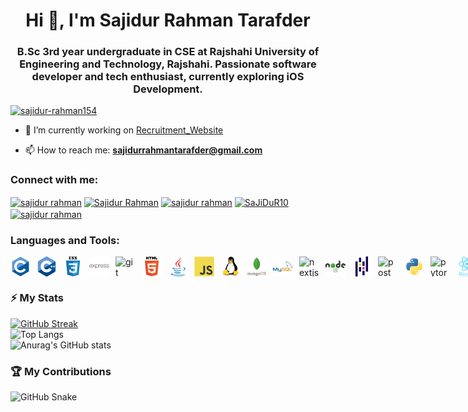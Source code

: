 <h1 align="center">Hi 👋, I'm Sajidur Rahman Tarafder</h1>
<h3 align="center">B.Sc 3rd year undergraduate in CSE at Rajshahi University of Engineering and Technology, Rajshahi. Passionate software developer and tech enthusiast, currently exploring iOS Development.</h3>

<p align="left"> <a href="https://github.com/ryo-ma/github-profile-trophy"><img src="https://github-profile-trophy.vercel.app/?username=sajidur-rahman154" alt="sajidur-rahman154" /></a> </p>

- 🔭 I’m currently working on [Recruitment_Website](https://github.com/SaJiDuR-RaHmAn154/Recruitment_Website)

- 📫 How to reach me: **sajidurrahmantarafder@gmail.com**

<h3 align="left">Connect with me:</h3>
<p align="left">
<a href="https://www.linkedin.com/in/sajidur-rahman-910b28235/" target="blank"><img align="center" src="https://raw.githubusercontent.com/rahuldkjain/github-profile-readme-generator/master/src/images/icons/Social/linked-in-alt.svg" alt="sajidur rahman" height="30" width="40" /></a>
<a href="https://www.facebook.com/sajidur.rahman.3158652" target="blank"><img align="center" src="https://raw.githubusercontent.com/rahuldkjain/github-profile-readme-generator/master/src/images/icons/Social/facebook.svg" alt="Sajidur Rahman" height="30" width="40" /></a>
<a href="https://www.hackerrank.com/profile/sajidurrahmanta1" target="blank"><img align="center" src="https://raw.githubusercontent.com/rahuldkjain/github-profile-readme-generator/master/src/images/icons/Social/hackerrank.svg" alt="sajidur rahman" height="30" width="40" /></a>
<a href="https://codeforces.com/profile/sajidur10" target="blank"><img align="center" src="https://raw.githubusercontent.com/rahuldkjain/github-profile-readme-generator/master/src/images/icons/Social/codeforces.svg" alt="SaJiDuR10" height="30" width="40" /></a>
<a href="https://leetcode.com/u/sajidurrahmantarafder/" target="blank"><img align="center" src="https://raw.githubusercontent.com/rahuldkjain/github-profile-readme-generator/master/src/images/icons/Social/leet-code.svg" alt="sajidur rahman" height="30" width="40" /></a>
</p>

<h3 align="left">Languages and Tools:</h3>
<div style="display:flex; flex-direction:row; gap:10px;">
  <img height="32" width="32" src="https://raw.githubusercontent.com/devicons/devicon/master/icons/c/c-original.svg" alt="c" />
  <img height="32" width="32" src="https://raw.githubusercontent.com/devicons/devicon/master/icons/cplusplus/cplusplus-original.svg" alt="cplusplus" />
  <img height="32" width="32" src="https://raw.githubusercontent.com/devicons/devicon/master/icons/css3/css3-original-wordmark.svg" alt="css3" />
  <img height="32" width="32" src="https://raw.githubusercontent.com/devicons/devicon/master/icons/express/express-original-wordmark.svg" alt="express" />
  <img height="32" width="32" src="https://www.vectorlogo.zone/logos/git-scm/git-scm-icon.svg" alt="git" />
  <img height="32" width="32" src="https://raw.githubusercontent.com/devicons/devicon/master/icons/html5/html5-original-wordmark.svg" alt="html5" />
  <img height="32" width="32" src="https://raw.githubusercontent.com/devicons/devicon/master/icons/java/java-original.svg" alt="java" />
  <img height="32" width="32" src="https://raw.githubusercontent.com/devicons/devicon/master/icons/javascript/javascript-original.svg" alt="javascript" />
  <img height="32" width="32" src="https://raw.githubusercontent.com/devicons/devicon/master/icons/linux/linux-original.svg" alt="linux" />
  <img height="32" width="32" src="https://raw.githubusercontent.com/devicons/devicon/master/icons/mongodb/mongodb-original-wordmark.svg" alt="mongodb" />
  <img height="32" width="32" src="https://raw.githubusercontent.com/devicons/devicon/master/icons/mysql/mysql-original-wordmark.svg" alt="mysql" />
  <img height="32" width="32" src="https://cdn.worldvectorlogo.com/logos/nextjs-2.svg" alt="nextjs" />
  <img height="32" width="32" src="https://raw.githubusercontent.com/devicons/devicon/master/icons/nodejs/nodejs-original-wordmark.svg" alt="nodejs" />
  <img height="32" width="32" src="https://raw.githubusercontent.com/devicons/devicon/2ae2a900d2f041da66e950e4d48052658d850630/icons/pandas/pandas-original.svg" alt="pandas" />
  <img height="32" width="32" src="https://www.vectorlogo.zone/logos/getpostman/getpostman-icon.svg" alt="postman" />
  <img height="32" width="32" src="https://raw.githubusercontent.com/devicons/devicon/master/icons/python/python-original.svg" alt="python" />
  <img height="32" width="32" src="https://www.vectorlogo.zone/logos/pytorch/pytorch-icon.svg" alt="pytorch" />
  <img height="32" width="32" src="https://raw.githubusercontent.com/devicons/devicon/master/icons/react/react-original-wordmark.svg" alt="react" />
  <img height="32" width="32" src="https://upload.wikimedia.org/wikipedia/commons/0/05/Scikit_learn_logo_small.svg" alt="scikit_learn" />
  <img height="32" width="32" src="https://raw.githubusercontent.com/devicons/devicon/master/icons/swift/swift-original.svg" alt="swift" />
  <img height="32" width="32" src="https://www.vectorlogo.zone/logos/tailwindcss/tailwindcss-icon.svg" alt="tailwind" />
  <img height="32" width="32" src="https://www.vectorlogo.zone/logos/tensorflow/tensorflow-icon.svg" alt="tensorflow" />
  <img height="32" width="32" src="https://cdn.worldvectorlogo.com/logos/arduino-1.svg" alt="arduino" />
  <img height="32" width="32" src="https://www.vectorlogo.zone/logos/gnu_bash/gnu_bash-icon.svg" alt="bash" />
  <img height="32" width="32" src="https://raw.githubusercontent.com/devicons/devicon/master/icons/bootstrap/bootstrap-plain-wordmark.svg" alt="bootstrap" />
</div>

### ⚡ My Stats

[![GitHub Streak](https://streak-stats.demolab.com?user=sajidur-rahman154&theme=highcontrast&hide_border=true&border_radius=10&exclude_days=Fri%2CSat)](https://git.io/streak-stats)<br>
![Top Langs](https://github-readme-stats.vercel.app/api/top-langs?username=sajidur-rahman154&show_icons=true&locale=en&layout=compact&theme=vision-friendly-dark&hide_border=true&card_width=450&border_radius=10)<br>
![Anurag's GitHub stats](https://github-readme-stats.vercel.app/api?username=sajidur-rahman154&show_icons=true&locale=en&theme=vision-friendly-dark&hide_border=true&border_radius=10)

### 🏆 My Contributions

<img alt="GitHub Snake" src="https://raw.githubusercontent.com/sajidur-rahman154/sajidur-rahman154/output/github-contribution-grid-snake-dark.svg" />
